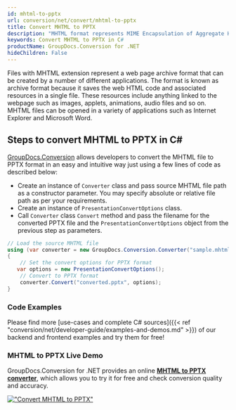 ```yaml
---
id: mhtml-to-pptx
url: conversion/net/convert/mhtml-to-pptx
title: Convert MHTML to PPTX
description: "MHTML format represents MIME Encapsulation of Aggregate HTML with .mhtml extension. Learn how to convert MHTML to PPTX file programmatically in C# language using GroupDocs.Conversion for .NET library."
keywords: Convert MHTML to PPTX in C#
productName: GroupDocs.Conversion for .NET
hideChildren: False
---
```


Files with MHTML extension represent a web page archive format that can be created by a number of different applications. The format is known as archive format because it saves the web HTML code and associated resources in a single file. These resources include anything linked to the webpage such as images, applets, animations, audio files and so on. MHTML files can be opened in a variety of applications such as Internet Explorer and Microsoft Word.

## Steps to convert MHTML to PPTX in C#

[GroupDocs.Conversion](https://products.groupdocs.com/conversion/net) allows developers to convert the MHTML file to PPTX format in an easy and intuitive way just using a few lines of code as described below:

* Create an instance of `Converter` class and pass source MHTML file path as a constructor parameter. You may specify absolute or relative file path as per your requirements. 
* Create an instance of `PresentationConvertOptions` class.
* Call `Converter` class `Convert` method and pass the filename for the converted PPTX file and the `PresentationConvertOptions` object from the previous step as parameters.

```csharp
// Load the source MHTML file
using (var converter = new GroupDocs.Conversion.Converter("sample.mhtml"))
{
    // Set the convert options for PPTX format
   var options = new PresentationConvertOptions();
    // Convert to PPTX format
    converter.Convert("converted.pptx", options);
}
```

### Code Examples

Please find more [use-cases and complete C# sources]({{< ref "conversion/net/developer-guide/examples-and-demos.md" >}}) of our backend and frontend examples and try them for free!

### MHTML to PPTX Live Demo

GroupDocs.Conversion for .NET provides an online [**MHTML to PPTX converter**](https://products.groupdocs.app/conversion/mhtml-to-pptx), which allows you to try it for free and check conversion quality and accuracy.

[!["Convert MHTML to PPTX"](conversion/net/images/convert-to-pptx/convert-mhtml-to-pptx.png)](https://products.groupdocs.app/conversion/mhtml-to-pptx)